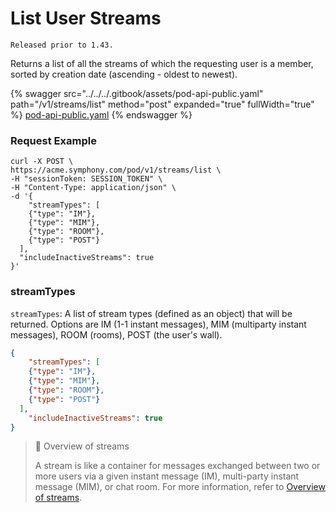 # List User Streams

`Released prior to 1.43.`

Returns a list of all the streams of which the requesting user is a member, sorted by creation date (ascending - oldest to newest).

{% swagger src="../../../.gitbook/assets/pod-api-public.yaml" path="/v1/streams/list" method="post" expanded="true" fullWidth="true" %}
[pod-api-public.yaml](../../../.gitbook/assets/pod-api-public.yaml)
{% endswagger %}

### Request Example

```curl
curl -X POST \
https://acme.symphony.com/pod/v1/streams/list \
-H "sessionToken: SESSION_TOKEN" \
-H "Content-Type: application/json" \
-d '{
	"streamTypes": [
  	{"type": "IM"},
    {"type": "MIM"},
    {"type": "ROOM"},
    {"type": "POST"}
  ],
  "includeInactiveStreams": true
}'
```

### streamTypes

`streamTypes`: A list of stream types (defined as an object) that will be returned. Options are IM (1-1 instant messages), MIM (multiparty instant messages), ROOM (rooms), POST (the user's wall).

```json
{
	"streamTypes": [
    {"type": "IM"}, 
    {"type": "MIM"}, 
    {"type": "ROOM"}, 
    {"type": "POST"}
  ],
	"includeInactiveStreams": true
}
```

> 📘 Overview of streams
>
> A stream is like a container for messages exchanged between two or more users via a given instant message (IM), multi-party instant message (MIM), or chat room. For more information, refer to [Overview of streams](https://docs.developers.symphony.com/building-bots-on-symphony/datafeed/overview-of-streams).
